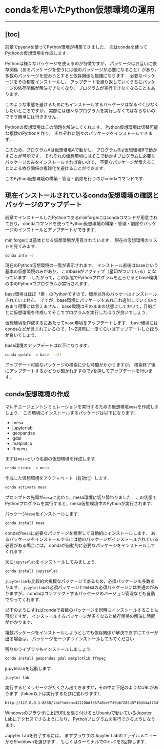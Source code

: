 # condaを用いたPython仮想環境の運用

---
[toc]
---

前章でpyenvを使ってPython環境が構築できました．
次はcondaを使ってPythonの仮想環境を作成します．

Pythonは様々なパッケージを使えるのが特徴ですが，
パッケージはお互いに依存関係（あるパッケージを使うには他のパッケージが必要になること）があり，
多数のパッケージを使おうとすると依存関係も複雑になります．
必要なペッケージをその都度インストールし，
アップデートを繰り返していくうちにパッケージの依存関係が解決できなくなり，
プログラムが実行できなくなることもあります．

このような事態を避けるためにもインストールするパッケージはなるべく少なくしたいところですが，
実際には様々なプログラムを実行しなくてはならないのでそう簡単には行きません．

Pythonの仮想環境はこの問題を解決してくれます．
Python仮想環境は切替可能な複数のPythonを作り，
それぞれに別々のパッケージをインストールできます．

このため，プログラムAは仮想環境Aで動かし，プログラムBは仮想環境Bで動かすことが可能です．
それぞれの仮想環境にはそこで動かすプログラムに必要なパッケージのみをインストールすれば良いので，
不要なパッケージが増えることによる依存関係の複雑化を避けることができます．

このPython仮想環境の構築・管理・削除を行うのがcondaコマンドです．

## 現在インストールされているconda仮想環境の確認とパッケージのアップデート

前章でインストールしたPythonであるminiforgeにはcondaコマンドが用意されており，
condaコマンドを使ってPython仮想環境の構築・管理・削除やパッケージのインストールとアップデートができます．

miniforgeには基本となる仮想環境が用意されています．
現在の仮想環境のリストを見てみます．

```sh
conda info -e
```

現在のPython仮想環境の一覧が表示されます．
インストール直後はbaseという基本の仮想環境のみがあり，
このbaseがアクティブ（星印がついている）になっています．
したがって，この状態でPythonプログラムを走らせるとbase環境の中のPythonでプログラムが実行されます．

base環境はほぼ「素」のPythonですので，標準以外のパッケーはインストールされていません．
ですが，base環境にパッケージをあれこれ追加していくのはあまり得策とは言えません．
base環境はそのままの状態にしておいて，目的ごとに仮想環境を作成してそこでプログラムを実行したほうが良いでしょう．

仮想環境を作成するにあたってbase環境をアップデートします．
base環境にはcondaなどが含まれているので，1〜2週間に一度くらいはアップデートしたほうが良いでしょう．

base環境のアップデートは以下になります．

```sh
conda update -n base --all
```

アップデート可能なパッケージの検索に少し時間がかかりますが，
検索終了後にアップデートするかどうか聞かれますのでyを押してアップデートを行います．

## conda仮想環境の作成

マルチエージェントシミュレーションを実行するための仮想環境`mesa`を作成しましょう．
この環境にインストールするパッケージは以下になります．

- mesa
- jupyterlab
- geopandas
- gdal
- matplotlib
- ffmpeg

まずは`mesa`という名前の仮想環境を作成します．

```sh
conda create -n mesa
```

作成した仮想環境をアクティベート（有効化）します．

```sh
conda activate mesa
```

プロンプトの先頭が`mesa`に変わり，mesa環境に切り替わりました．この状態でPythonプログラムを実行すると，mesa仮想環境中のPythonが実行されます．

パッケージ`mesa`をインストールします．

```sh
conda install mesa
```

condaが`mesa`に必要なパッケージを検索して自動的にインストールします．
あるパッケージをインストールするには他のパッケージがインストールされている必要がある場合には，
condaが自動的に必要なパッケージをインストールしてくれます．

次に`jupyterlab`をインストールしてみましょう．

```sh
conda install jupyterlab
```

`jupyterlab`も比較的大規模なパッケージであるため，必須パッケージも多数あります．
`jupyterlab`の必須パッケージとmesaの必須パッケージには共通のがありますが，
condaはコンフリクトするパッケージのバージョン管理なども自動でやってくれます．

以下のようにすればcondaで複数のパッケージを同時にインストールすることも可能ですが，
インストールするパッケージが多くなると依存関係の解決に時間がかかります．

複数パッケージをインストールしようとしても依存関係が解決できずにエラーが出る場合は，
パッケージを一つずつインストールしてみてください．

残りのライブラリもインストールしましょう．

```sh
conda install geopandas gdal matplotlib ffmpeg
```

jupyterlabを起動します．

```sh
jupyter lab
```

実行するとメッセージがたくさん出てきますが，その中に下記のようなURLがあります（token以下は実行するたびに変わります）．

```sh
http://127.0.0.1:8888/lab?token=42220bdf357a0bef730bbf205a9710d34a3734ff557062cb
```

Windowsのブラウザに上記URLを張り付けるとUbuntuで動いているJupyter Labにアクセスできるようになり，
Pythonプログラムを実行できるようになります．

Jupyter Labを終了するには，
まずブラウザのJupyter LabのファイルメニューからShutdownを選びます．
もしくはターミナルでCtrl+Cを2回押します．
